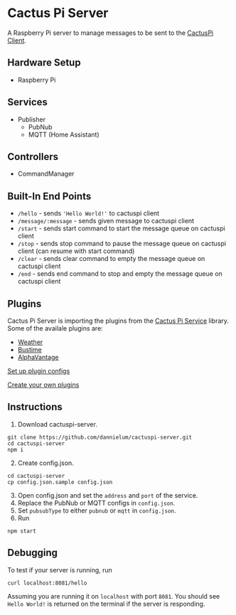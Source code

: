 # Cactus Pi Server

A Raspberry Pi server to manage messages to be sent to the [CactusPi Client](https://github.com/dannielum/cactuspi-client).

## Hardware Setup

- Raspberry Pi

## Services

- Publisher
  - PubNub
  - MQTT (Home Assistant)

## Controllers

- CommandManager

## Built-In End Points

- `/hello` - sends `'Hello World!'` to cactuspi client
- `/message/:message` - sends given message to cactuspi client
- `/start` - sends start command to start the message queue on cactuspi client
- `/stop` - sends stop command to pause the message queue on cactuspi client (can resume with start command)
- `/clear` - sends clear command to empty the message queue on cactuspi client
- `/end` - sends end command to stop and empty the message queue on cactuspi client

## Plugins

Cactus Pi Server is importing the plugins from the [Cactus Pi Service](https://github.com/dannielum/cactuspi-service) library. Some of the availale plugins are:

- [Weather](./plugins/weather/)
- [Bustime](./plugins/bustime/)
- [AlphaVantage](./plugins/alphavantage/)

[Set up plugin configs](./plugins/#Plugin-Configs)

[Create your own plugins](./plugins/#Create-Your-Own-Plugins)

## Instructions

1. Download cactuspi-server.

```
git clone https://github.com/dannielum/cactuspi-server.git
cd cactuspi-server
npm i
```

2. Create config.json.

```
cd cactuspi-server
cp config.json.sample config.json
```

3. Open config.json and set the `address` and `port` of the service.
4. Replace the PubNub or MQTT configs in `config.json`.
5. Set `pubsubType` to either `pubnub` or `mqtt` in `config.json`.
6. Run

```
npm start
```

## Debugging

To test if your server is running, run

```
curl localhost:8081/hello
```

Assuming you are running it on `localhost` with port `8081`. You should see `Hello World!` is returned on the terminal if the server is responding.
